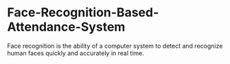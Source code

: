 # Face-Recognition-Based-Attendance-System
Face recognition is the ability of a computer system to detect and recognize human faces quickly and accurately in real time. 
